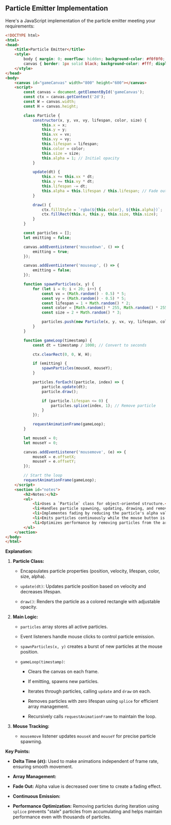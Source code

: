 ## Particle Emitter Implementation

Here's a JavaScript implementation of the particle emitter meeting your requirements:

```html
<!DOCTYPE html>
<html>
<head>
    <title>Particle Emitter</title>
    <style>
        body { margin: 0; overflow: hidden; background-color: #f0f0f0; }
        canvas { border: 1px solid black; background-color: #fff; display: block; margin: 20px auto; }
    </style>
</head>
<body>
    <canvas id="gameCanvas" width="800" height="600"></canvas>
    <script>
        const canvas = document.getElementById('gameCanvas');
        const ctx = canvas.getContext('2d');
        const W = canvas.width;
        const H = canvas.height;

        class Particle {
            constructor(x, y, vx, vy, lifespan, color, size) {
                this.x = x;
                this.y = y;
                this.vx = vx;
                this.vy = vy;
                this.lifespan = lifespan;
                this.color = color;
                this.size = size;
                this.alpha = 1; // Initial opacity
            }

            update(dt) {
                this.x += this.vx * dt;
                this.y += this.vy * dt;
                this.lifespan -= dt;
                this.alpha = this.lifespan / this.lifespan; // Fade out
            }

            draw() {
                ctx.fillStyle = `rgba(${this.color}, ${this.alpha})`;
                ctx.fillRect(this.x, this.y, this.size, this.size);
            }
        }

        const particles = [];
        let emitting = false;

        canvas.addEventListener('mousedown', () => {
            emitting = true;
        });

        canvas.addEventListener('mouseup', () => {
            emitting = false;
        });

        function spawnParticles(x, y) {
            for (let i = 0; i < 20; i++) {
                const vx = (Math.random() - 0.5) * 5;
                const vy = (Math.random() - 0.5) * 5;
                const lifespan = 1 + Math.random() * 2;
                const color = [Math.random() * 255, Math.random() * 255, Math.random() * 255];
                const size = 2 + Math.random() * 3;

                particles.push(new Particle(x, y, vx, vy, lifespan, color, size));
            }
        }

        function gameLoop(timestamp) {
            const dt = timestamp / 1000; // Convert to seconds

            ctx.clearRect(0, 0, W, H);

            if (emitting) {
                spawnParticles(mouseX, mouseY);
            }

            particles.forEach((particle, index) => {
                particle.update(dt);
                particle.draw();

                if (particle.lifespan <= 0) {
                    particles.splice(index, 1); // Remove particle
                }
            });

            requestAnimationFrame(gameLoop);
        }

        let mouseX = 0;
        let mouseY = 0;

        canvas.addEventListener('mousemove', (e) => {
            mouseX = e.offsetX;
            mouseY = e.offsetY;
        });

        // Start the loop
        requestAnimationFrame(gameLoop);
    </script>
    <section id="notes">
        <h2>Notes:</h2>
        <ul>
            <li>Uses a `Particle` class for object-oriented structure.</li>
            <li>Handles particle spawning, updating, drawing, and removal.</li>
            <li>Implementes fading by reducing the particle's alpha value over time.</li>
            <li>Emits particles continuously while the mouse button is held down.</li>
            <li>Optimizes performance by removing particles from the array while iterating using `splice`.</li>
        </ul>
    </section>
</body>
</html>
```

**Explanation:**

1. **Particle Class:**

   - Encapsulates particle properties (position, velocity, lifespan, color, size, alpha).
   - `update(dt)`: Updates particle position based on velocity and decreases lifespan.

   - `draw()`: Renders the particle as a colored rectangle with adjustable opacity.

2. **Main Logic:**

   - `particles` array stores all active particles.

   - Event listeners handle mouse clicks to control particle emission.

   - `spawnParticles(x, y)` creates a burst of new particles at the mouse position.

   - `gameLoop(timestamp)`:

     - Clears the canvas on each frame.

     - If emitting, spawns new particles.
     - Iterates through particles, calling `update` and `draw` on each.
     - Removes particles with zero lifespan using `splice` for efficient array management.
     - Recursively calls `requestAnimationFrame` to maintain the loop.

3. **Mouse Tracking:**

   - `mousemove` listener updates `mouseX` and `mouseY` for precise particle spawning.

**Key Points:**

- **Delta Time (`dt`):** Used to make animations independent of frame rate, ensuring smooth movement.

- **Array Management:**

- **Fade Out:** Alpha value is decreased over time to create a fading effect.
- **Continuous Emission:**

- **Performance Optimization:** Removing particles during iteration using `splice` prevents "stale" particles from accumulating and helps maintain performance even with thousands of particles.
 <!-- 120.29s -->